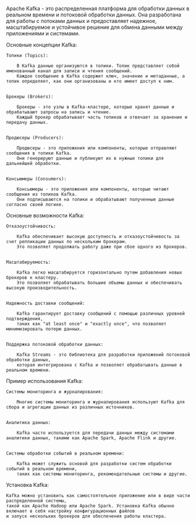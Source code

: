 Apache Kafka - это распределенная платформа для обработки данных в реальном времени и потоковой обработки данных. 
Она разработана для работы с потоками данных и предоставляет надежное, масштабируемое и устойчивое решение 
для обмена данными между приложениями и системами.


Основные концепции Kafka:

    Топики (Topics):

        В Kafka данные организуются в топики. Топик представляет собой именованный канал для записи и чтения сообщений. 
        Каждое сообщение в Kafka содержит ключ, значение и метаданные, а топик определяет, как они организованы и кто имеет доступ к ним.


    Брокеры (Brokers):

        Брокеры - это узлы в Kafka-кластере, которые хранят данные и обрабатывают запросы на запись и чтение. 
        Каждый брокер обрабатывает часть топиков и отвечает за хранение и передачу данных.


    Продюсеры (Producers):

        Продюсеры - это приложения или компоненты, которые отправляют сообщения в топики Kafka. 
        Они генерируют данные и публикуют их в нужные топики для дальнейшей обработки.


    Консьюмеры (Consumers):

        Консьюмеры - это приложения или компоненты, которые читают сообщения из топиков Kafka. 
        Они подписываются на топики и обрабатывают полученные данные согласно своей логике.


Основные возможности Kafka:

    Отказоустойчивость:

        Kafka обеспечивает высокую доступность и отказоустойчивость за счет репликации данных по нескольким брокерам. 
        Это позволяет продолжать работу даже при сбое одного из брокеров.


    Масштабируемость:

        Kafka легко масштабируется горизонтально путем добавления новых брокеров к кластеру. 
        Это позволяет обрабатывать большие объемы данных и обеспечивать высокую производительность.


    Надежность доставки сообщений:

        Kafka гарантирует доставку сообщений с помощью различных уровней подтверждения, 
        таких как "at least once" и "exactly once", что позволяет минимизировать потерю данных.


    Поддержка потоковой обработки данных:

        Kafka Streams - это библиотека для разработки приложений потоковой обработки данных, 
        которая интегрирована с Kafka и позволяет обрабатывать данные в реальном времени.


Пример использования Kafka:

    Системы мониторинга и журналирования:

        Многие системы мониторинга и журналирования используют Kafka для сбора и агрегации данных из различных источников.


    Аналитика данных:

        Kafka часто используется для передачи данных между системами аналитики данных, такими как Apache Spark, Apache Flink и другие.


    Системы обработки событий в реальном времени:

        Kafka может служить основой для разработки систем обработки событий в реальном времени, 
        таких как системы мониторинга, рекомендательные системы и другие.


Установка Kafka:

    Kafka можно установить как самостоятельное приложение или в виде части распределенной системы, 
    такой как Apache Hadoop или Apache Spark. Установка Kafka обычно включает в себя настройку конфигурационных файлов 
    и запуск нескольких брокеров для обеспечения работы кластера.
    